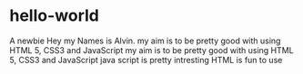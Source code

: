 # hello-world
A newbie
Hey my Names is Alvin.
my aim is to be pretty good with using HTML 5, CSS3 and JavaScript
my aim is to be pretty good with using HTML 5, CSS3 and JavaScript
java script is pretty intresting 
HTML is fun to use
